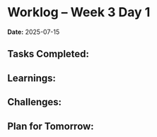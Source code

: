 # Worklog – Week 3 Day 1

**Date:** 2025-07-15

**Tasks Completed:**
- 

**Learnings:**
- 

**Challenges:**
- 

**Plan for Tomorrow:**
- 

